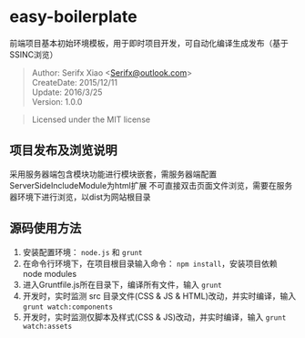 # easy-boilerplate

前端项目基本初始环境模板，用于即时项目开发，可自动化编译生成发布（基于SSINC浏览）  

> Author: Serifx Xiao &lt;Serifx@outlook.com&gt;  
> CreateDate: 2015/12/11  
> Update: 2016/3/25  
> Version: 1.0.0  

> Licensed under the MIT license  

## 项目发布及浏览说明

采用服务器端包含模块功能进行模块嵌套，需服务器端配置ServerSideIncludeModule为html扩展
不可直接双击页面文件浏览，需要在服务器环境下进行浏览，以dist为网站根目录

## 源码使用方法

1. 安装配置环境： `node.js` 和 `grunt`
2. 在命令行环境下，在项目根目录输入命令： `npm install`，安装项目依赖 node modules
3. 进入Gruntfile.js所在目录下，编译所有文件，输入 `grunt`
4. 开发时，实时监测 src 目录文件(CSS & JS & HTML)改动，并实时编译，输入 `grunt watch:components`
5. 开发时，实时监测仅脚本及样式(CSS & JS)改动，并实时编译，输入 `grunt watch:assets`
